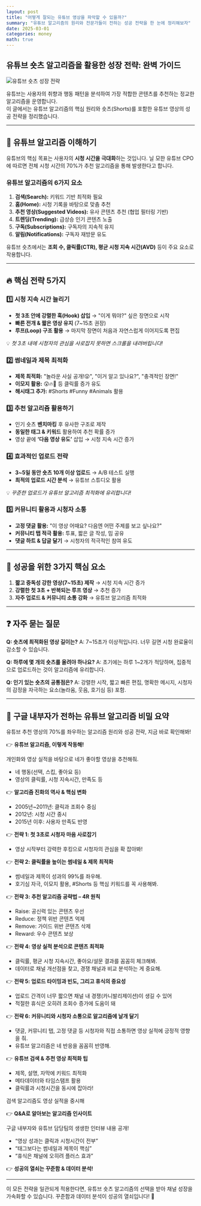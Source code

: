 ```yaml
---
layout: post
title: "어떻게 잘되는 유튜브 영상을 파악할 수 있을까?"
summary: "유튜브 알고리즘의 원리와 전문가들이 전하는 성공 전략을 한 눈에 정리해보자"
date: 2025-03-01
categories: money
math: true
---
```


## 유튜브 숏츠 알고리즘을 활용한 성장 전략: 완벽 가이드

![유튜브 숏츠 성장 전략](https://upload.wikimedia.org/wikipedia/commons/thumb/7/72/YouTube_social_white_square_%282017%29.svg/220px-YouTube_social_white_square_%282017%29.svg.png)

유튜브는 사용자의 취향과 행동 패턴을 분석하여 가장 적합한 콘텐츠를 추천하는 정교한 알고리즘을 운영합니다.   
이 글에서는 유튜브 알고리즘의 핵심 원리와 숏츠(Shorts)를 포함한 유튜브 영상의 성공 전략을 정리했습니다.

---

## 🎯 유튜브 알고리즘 이해하기

유튜브의 핵심 목표는 사용자의 **시청 시간을 극대화**하는 것입니다. 닐 모한 유튜브 CPO에 따르면 전체 시청 시간의 70%가 추천 알고리즘을 통해 발생한다고 합니다.

### 유튜브 알고리즘의 6가지 요소

1. **검색(Search):** 키워드 기반 최적화 필요
2. **홈(Home):** 시청 기록을 바탕으로 맞춤 추천
3. **추천 영상(Suggested Videos):** 유사 콘텐츠 추천 (협업 필터링 기반)
4. **트렌딩(Trending):** 급상승 인기 콘텐츠 노출
5. **구독(Subscriptions):** 구독자의 지속적 유지
6. **알림(Notifications):** 구독자 재방문 유도

유튜브 숏츠에서는 **조회 수, 클릭률(CTR), 평균 시청 지속 시간(AVD)** 등이 주요 요소로 작용합니다.

---

## 🔥 핵심 전략 5가지

### 1️⃣ 시청 지속 시간 늘리기

- **첫 3초 안에 강렬한 훅(Hook) 삽입** → "이게 뭐야?" 싶은 장면으로 시작
- **빠른 전개 & 짧은 영상 유지** (7~15초 권장)
- **루프(Loop) 구조 활용** → 마지막 장면이 처음과 자연스럽게 이어지도록 편집

💡 *첫 3초 내에 시청자의 관심을 사로잡지 못하면 스크롤을 내려버립니다!*

### 2️⃣ 썸네일과 제목 최적화

- **제목 최적화:** "놀라운 사실 공개!😲", "이거 알고 있나요?", "충격적인 장면!"
- **이모지 활용:** 😲🔥🤯 등 클릭률 증가 유도
- **해시태그 추가:** #Shorts #Funny #Animals 활용

### 3️⃣ 추천 알고리즘 활용하기

- 인기 숏츠 **벤치마킹** 후 유사한 구조로 제작
- **동일한 태그 & 키워드** 활용하여 추천 확률 증가
- 영상 끝에 **‘다음 영상 유도’** 삽입 → 시청 지속 시간 증가

### 4️⃣ 효과적인 업로드 전략

- **3~5일 동안 숏츠 10개 이상 업로드** → A/B 테스트 실행
- **최적의 업로드 시간 분석** → 유튜브 스튜디오 활용

💡 *꾸준한 업로드가 유튜브 알고리즘 최적화에 유리합니다!*

### 5️⃣ 커뮤니티 활용과 시청자 소통

- **고정 댓글 활용:** "이 영상 어때요? 다음엔 어떤 주제를 보고 싶나요?"
- **커뮤니티 탭 적극 활용:** 투표, 짧은 글 작성, 밈 공유
- **댓글 하트 & 답글 달기** → 시청자의 적극적인 참여 유도

---

## 🚀 성공을 위한 3가지 핵심 요소

1. **짧고 중독성 강한 영상(7~15초) 제작** → 시청 지속 시간 증가
2. **강렬한 첫 3초 + 반복되는 루프 영상** → 추천 증가
3. **자주 업로드 & 커뮤니티 소통 강화** → 유튜브 알고리즘 최적화

---

## ❓ 자주 묻는 질문

**Q: 숏츠에 최적화된 영상 길이는?**
A: 7~15초가 이상적입니다. 너무 길면 시청 완료율이 감소할 수 있습니다.

**Q: 하루에 몇 개의 숏츠를 올려야 하나요?**
A: 초기에는 하루 1~2개가 적당하며, 집중적으로 업로드하는 것이 알고리즘에 유리합니다.

**Q: 인기 있는 숏츠의 공통점은?**
A: 강렬한 시작, 짧고 빠른 편집, 명확한 메시지, 시청자의 감정을 자극하는 요소(놀라움, 웃음, 호기심 등) 포함.

---

## 🎯 구글 내부자가 전하는 유튜브 알고리즘 비밀 요약

유튜브 추천 영상의 70%를 좌우하는 알고리즘 원리와 성공 전략, 지금 바로 확인해봐!

👉 **유튜브 알고리즘, 이렇게 작동해!**

개인화와 영상 실적을 바탕으로 네가 좋아할 영상을 추천해줘.
- 네 행동(선택, 스킵, 좋아요 등)
- 영상의 클릭률, 시청 지속시간, 만족도 등

👉 **알고리즘 진화의 역사 & 핵심 변화**

- 2005년~2011년: 클릭과 조회수 중심
- 2012년: 시청 시간 중시 
- 2015년 이후: 사용자 만족도 반영

👉 **전략 1: 첫 3초로 시청자 마음 사로잡기**

- 영상 시작부터 강력한 후킹으로 시청자의 관심을 확 잡아봐!

👉 **전략 2: 클릭률을 높이는 썸네일 & 제목 최적화**

- 썸네일과 제목이 성과의 99%를 좌우해.
- 호기심 자극, 이모지 활용, #Shorts 등 핵심 키워드를 꼭 사용해봐.

👉 **전략 3: 추천 알고리즘 공략법 – 4R 원칙**

- Raise: 공신력 있는 콘텐츠 우선
- Reduce: 정책 위반 콘텐츠 억제
- Remove: 가이드 위반 콘텐츠 삭제
- Reward: 우수 콘텐츠 보상

👉 **전략 4: 영상 실적 분석으로 콘텐츠 최적화**

- 클릭률, 평균 시청 지속시간, 좋아요/설문 결과를 꼼꼼히 체크해봐.  
- 데이터로 채널 개선점을 찾고, 경쟁 채널과 비교 분석하는 게 중요해.

👉 **전략 5: 업로드 타이밍과 빈도, 그리고 휴식의 중요성**

- 업로드 간격이 너무 짧으면 채널 내 경쟁(카니발리제이션)이 생길 수 있어  
- 적절한 휴식은 오히려 조회수 증가에 도움이 돼  

👉 **전략 6: 커뮤니티와 시청자 소통으로 알고리즘에 날개 달기**

- 댓글, 커뮤니티 탭, 고정 댓글 등 시청자와 직접 소통하면 영상 실적에 긍정적 영향을 줘.  
- 유튜브 알고리즘은 네 반응을 꼼꼼히 반영해.

👉 **유튜브 검색 & 추천 영상 최적화 팁**

- 제목, 설명, 자막에 키워드 최적화  
- 메타데이터와 타임스탬프 활용  
- 클릭률과 시청시간을 동시에 잡아라!  

검색 알고리즘도 영상 실적을 중시해

👉 **Q&A로 알아보는 알고리즘 인사이트**

구글 내부자와 유튜브 담당팀의 생생한 인터뷰 내용 공개!  

- “영상 성과는 클릭과 시청시간이 전부”  
- “태그보다는 썸네일과 제목이 핵심”  
- “휴식은 채널에 오히려 플러스 효과”  

👉 **성공의 열쇠는 꾸준함 & 데이터 분석!**

---

이 모든 전략을 일관되게 적용한다면, 유튜브 숏츠 알고리즘의 선택을 받아 채널 성장을 가속화할 수 있습니다. 꾸준함과 데이터 분석이 성공의 열쇠입니다! 🚀